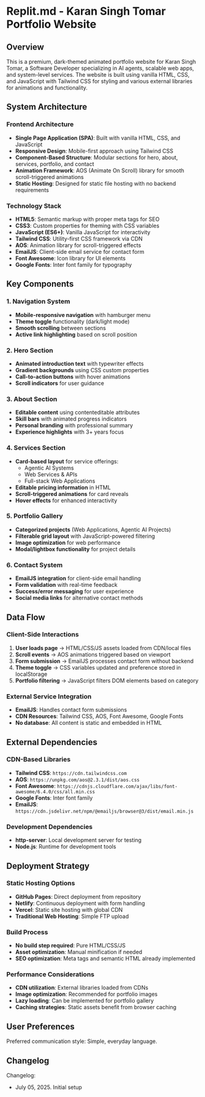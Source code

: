 # Replit.md - Karan Singh Tomar Portfolio Website

## Overview

This is a premium, dark-themed animated portfolio website for Karan Singh Tomar, a Software Developer specializing in AI agents, scalable web apps, and system-level services. The website is built using vanilla HTML, CSS, and JavaScript with Tailwind CSS for styling and various external libraries for animations and functionality.

## System Architecture

### Frontend Architecture
- **Single Page Application (SPA)**: Built with vanilla HTML, CSS, and JavaScript
- **Responsive Design**: Mobile-first approach using Tailwind CSS
- **Component-Based Structure**: Modular sections for hero, about, services, portfolio, and contact
- **Animation Framework**: AOS (Animate On Scroll) library for smooth scroll-triggered animations
- **Static Hosting**: Designed for static file hosting with no backend requirements

### Technology Stack
- **HTML5**: Semantic markup with proper meta tags for SEO
- **CSS3**: Custom properties for theming with CSS variables
- **JavaScript (ES6+)**: Vanilla JavaScript for interactivity
- **Tailwind CSS**: Utility-first CSS framework via CDN
- **AOS**: Animation library for scroll-triggered effects
- **EmailJS**: Client-side email service for contact form
- **Font Awesome**: Icon library for UI elements
- **Google Fonts**: Inter font family for typography

## Key Components

### 1. Navigation System
- **Mobile-responsive navigation** with hamburger menu
- **Theme toggle** functionality (dark/light mode)
- **Smooth scrolling** between sections
- **Active link highlighting** based on scroll position

### 2. Hero Section
- **Animated introduction text** with typewriter effects
- **Gradient backgrounds** using CSS custom properties
- **Call-to-action buttons** with hover animations
- **Scroll indicators** for user guidance

### 3. About Section
- **Editable content** using contenteditable attributes
- **Skill bars** with animated progress indicators
- **Personal branding** with professional summary
- **Experience highlights** with 3+ years focus

### 4. Services Section
- **Card-based layout** for service offerings:
  - Agentic AI Systems
  - Web Services & APIs
  - Full-stack Web Applications
- **Editable pricing information** in HTML
- **Scroll-triggered animations** for card reveals
- **Hover effects** for enhanced interactivity

### 5. Portfolio Gallery
- **Categorized projects** (Web Applications, Agentic AI Projects)
- **Filterable grid layout** with JavaScript-powered filtering
- **Image optimization** for web performance
- **Modal/lightbox functionality** for project details

### 6. Contact System
- **EmailJS integration** for client-side email handling
- **Form validation** with real-time feedback
- **Success/error messaging** for user experience
- **Social media links** for alternative contact methods

## Data Flow

### Client-Side Interactions
1. **User loads page** → HTML/CSS/JS assets loaded from CDN/local files
2. **Scroll events** → AOS animations triggered based on viewport
3. **Form submission** → EmailJS processes contact form without backend
4. **Theme toggle** → CSS variables updated and preference stored in localStorage
5. **Portfolio filtering** → JavaScript filters DOM elements based on category

### External Service Integration
- **EmailJS**: Handles contact form submissions
- **CDN Resources**: Tailwind CSS, AOS, Font Awesome, Google Fonts
- **No database**: All content is static and embedded in HTML

## External Dependencies

### CDN-Based Libraries
- **Tailwind CSS**: `https://cdn.tailwindcss.com`
- **AOS**: `https://unpkg.com/aos@2.3.1/dist/aos.css`
- **Font Awesome**: `https://cdnjs.cloudflare.com/ajax/libs/font-awesome/6.4.0/css/all.min.css`
- **Google Fonts**: Inter font family
- **EmailJS**: `https://cdn.jsdelivr.net/npm/@emailjs/browser@3/dist/email.min.js`

### Development Dependencies
- **http-server**: Local development server for testing
- **Node.js**: Runtime for development tools

## Deployment Strategy

### Static Hosting Options
- **GitHub Pages**: Direct deployment from repository
- **Netlify**: Continuous deployment with form handling
- **Vercel**: Static site hosting with global CDN
- **Traditional Web Hosting**: Simple FTP upload

### Build Process
- **No build step required**: Pure HTML/CSS/JS
- **Asset optimization**: Manual minification if needed
- **SEO optimization**: Meta tags and semantic HTML already implemented

### Performance Considerations
- **CDN utilization**: External libraries loaded from CDNs
- **Image optimization**: Recommended for portfolio images
- **Lazy loading**: Can be implemented for portfolio gallery
- **Caching strategies**: Static assets benefit from browser caching

## User Preferences

Preferred communication style: Simple, everyday language.

## Changelog

Changelog:
- July 05, 2025. Initial setup